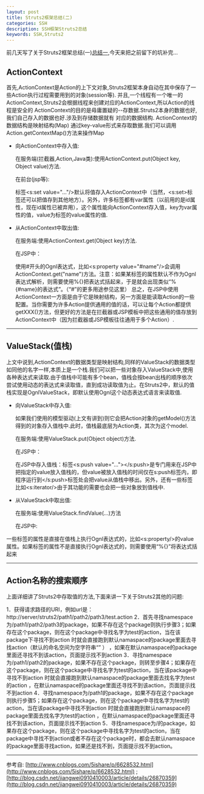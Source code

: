 ```yaml
---
layout: post
title: Struts2框架总结(二)
categories: SSH
description: SSH框架Struts2总结
keywords: SSH,Struts2
---
```

前几天写了关于Struts2框架总结(一)[总结一]("https://mino0885.github.io/2017/08/09/Struts2_1/"),今天来把之前留下的坑补完...
## ActionContext
   首先,ActionContext是Action的上下文对象,Struts2框架本身自动在其中保存了一些Action执行过程需要用到的对象(session等).
   并且,一个线程有一个唯一的ActionContext,Struts2会根据线程来创建对应的ActionContext,所以Action的线程是安全的
   ActionContext的目的是毋庸置疑的--存数据.Struts2本身的数据也好,我们自己存入的数据也好.涉及到存储数据就有
对应的数据结构.
   ActionContext的数据结构是映射结构(Map) 通过key-value形式来存取数据.我们可以调用Action.getContextMap()方法来操作Map
- 向ActionContext中存入值:

  在服务端(拦截器,Action,Java类):使用ActionContext.put(Object key, Object value)方法.

  在前台(jsp等):

   标签<s:set value="..."/>默认将值存入ActionContext中（当然，<s:set>标签还可以把值存到其他地方）。另外，许多标签都有var属性（以前用的是id属性，现在id属性已被弃用），这个属性能向ActionContext存入值，key为var属性的值，value为标签的value属性的值.

- 从ActionContext中取出值:

  在服务端:使用ActionContext.get(Object key)方法.

  在JSP中：

   使用#开头的Ognl表达式，比如<s:property value="#name"/>会调用ActionContext.get("name")方法。注意：如果某标签的属性默认不作为Ognl表达式解析，则需要使用%{}把表达式括起来，于是就会出现类似“%{#name}的表达式”。（“#”的更多用途参见这里）
   总之，在JSP中使用ActionContext一方面是由于它是映射结构，另一方面是能读取Action的一些配置。当你需要为许多Action提供通用的值的话，可以让每个Action都提供getXXX()方法，但更好的方法是在拦截器或JSP模板中把这些通用的值存放到ActionContext中（因为拦截器或JSP模板往往通用于多个Action）.

----------
## ValueStack(值栈)
  上文中说到,ActionContext的数据类型是映射结构,同样的ValueStack的数据类型如同他的名字一样,本质上是一个栈.我们可以把一些对象存入ValueStack中,使用各种表达式来读取.由于值栈中可能有多个bean，值栈会按bean出栈的顺序依次尝试使用动态的表达式来读取值，直到成功读取值为止。在Struts2中，默认的值栈实现是OgnlValueStack，即默认使用Ognl这个动态表达式语言来读取值.

- 向ValueStack中存入值:

  如果我们使用的模型驱动(上文有讲到)则它会把Action对象的getModel()方法得到的对象存入值栈中.此时，值栈最底层为Action类，其次为这个model.

  在服务端:使用ValueStack.put(Object object)方法.

  在JSP中：

   在JSP中存入值栈：标签<s:push value="..."></s:push>是专门用来在JSP中把指定的value放入值栈的，但value被放入值栈的时间仅在s:push标签内，即程序运行到</s:push>标签处会把value从值栈中移出。另外，还有一些标签比如<s:iterator/>由于其功能的需要也会把一些对象放到值栈中.

- 从ValueStack中取出值:

  在服务端:使用ValueStack.findValue(...)方法
  
  在JSP中:

一些标签的属性是直接在值栈上执行Ognl表达式的，比如<s:property/>的value属性。如果标签的属性不是直接执行Ognl表达式的，则需要使用“%{}”将表达式括起来


----------
 
## Action名称的搜索顺序

上面详细讲了Struts2中存取值的方法,下面来讲一下关于Struts2其他的问题:
>
1．获得请求路径的URI，例如url是：http://server/struts2/path1/path2/path3/test.action
2．首先寻找namespace为/path1/path2/path3的package，如果不存在这个package则执行步骤3；如果存在这个package，则在这个package中寻找名字为test的action，当在该package下寻找不到action 时就会直接跑到默认namaspace的package里面去寻找action（默认的命名空间为空字符串“” ） ，如果在默认namaspace的package里面还寻找不到该action，页面提示找不到action 
3．寻找namespace为/path1/path2的package，如果不存在这个package，则转至步骤4；如果存在这个package，则在这个package中寻找名字为test的action，当在该package中寻找不到action 时就会直接跑到默认namaspace的package里面去找名字为test的action ，在默认namaspace的package里面还寻找不到该action，页面提示找不到action 
4．寻找namespace为/path1的package，如果不存在这个package则执行步骤5；如果存在这个package，则在这个package中寻找名字为test的action，当在该package中寻找不到action 时就会直接跑到默认namaspace的package里面去找名字为test的action ，在默认namaspace的package里面还寻找不到该action，页面提示找不到action 
5．寻找namespace为/的package，如果存在这个package，则在这个package中寻找名字为test的action，当在package中寻找不到action或者不存在这个package时，都会去默认namaspace的package里面寻找action，如果还是找不到，页面提示找不到action。

----------
参考自: [http://www.cnblogs.com/5ishare/p/6628532.html](http://www.cnblogs.com/5ishare/p/6628532.html)  ; [http://blog.csdn.net/jiangwei0910410003/article/details/26870359](http://blog.csdn.net/jiangwei0910410003/article/details/26870359)